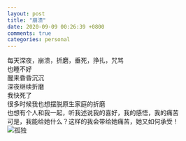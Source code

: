```yaml
---
layout: post
title: "崩溃"
date: 2020-09-09 00:26:39 +0800
comments: true
categories: personal
---
```

每天深夜，崩溃，折磨，垂死，挣扎，咒骂  
也睡不好  
醒来昏昏沉沉  
深夜继续折磨  
我快死了  
很多时候我也想摆脱原生家庭的折磨  
也想有个人和我一起，听我述说我的喜好，我的感悟，我的痛苦  
可是，我能给她什么？这样的我会带给她痛苦，她又如何承受！  
![孤独](http://r.photo.store.qq.com/psc?/V53xBhKC4JFvE03uTNAL1QWxNF3K6JJT/TmEUgtj9EK6.7V8ajmQrEElD36i6*VpBZLgB0AGJR8wWyadxK14yEeqFlAbaMlI5Ghkmv51flc9XtYYKJJ4JM0kQ9iE7R004esSb6FVMH3M!/r)

